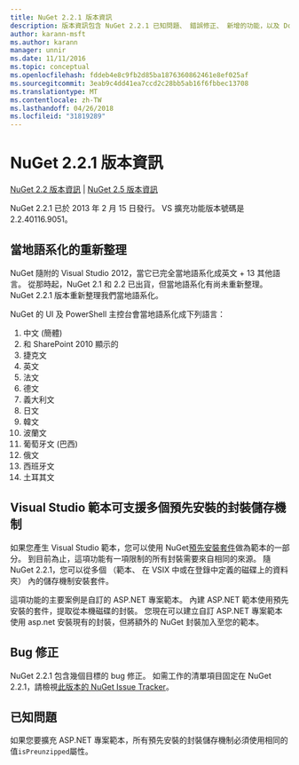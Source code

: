 ```yaml
---
title: NuGet 2.2.1 版本資訊
description: 版本資訊包含 NuGet 2.2.1 已知問題、 錯誤修正、 新增的功能，以及 Dcr。
author: karann-msft
ms.author: karann
manager: unnir
ms.date: 11/11/2016
ms.topic: conceptual
ms.openlocfilehash: fddeb4e8c9fb2d85ba1876360862461e8ef025af
ms.sourcegitcommit: 3eab9c4dd41ea7ccd2c28bb5ab16f6fbbec13708
ms.translationtype: MT
ms.contentlocale: zh-TW
ms.lasthandoff: 04/26/2018
ms.locfileid: "31819289"
---
```

# <a name="nuget-221-release-notes"></a>NuGet 2.2.1 版本資訊

[NuGet 2.2 版本資訊](../release-notes/nuget-2.2.md) | [NuGet 2.5 版本資訊](../release-notes/nuget-2.5.md)

NuGet 2.2.1 已於 2013 年 2 月 15 日發行。  VS 擴充功能版本號碼是 2.2.40116.9051。

## <a name="localization-refresh"></a>當地語系化的重新整理
NuGet 隨附的 Visual Studio 2012，當它已完全當地語系化成英文 + 13 其他語言。  從那時起，NuGet 2.1 和 2.2 已出貨，但當地語系化有尚未重新整理。  NuGet 2.2.1 版本重新整理我們當地語系化。

NuGet 的 UI 及 PowerShell 主控台會當地語系化成下列語言：

1. 中文 (簡體)
1. 和 SharePoint 2010 顯示的
1. 捷克文
1. 英文
1. 法文
1. 德文
1. 義大利文
1. 日文
1. 韓文
1. 波蘭文
1. 葡萄牙文 (巴西)
1. 俄文
1. 西班牙文
1. 土耳其文

## <a name="visual-studio-templates-support-multiple-preinstalled-package-repositories"></a>Visual Studio 範本可支援多個預先安裝的封裝儲存機制
如果您產生 Visual Studio 範本，您可以使用 NuGet[預先安裝套件](../visual-studio-extensibility/visual-studio-templates.md)做為範本的一部分。  到目前為止，這項功能有一項限制的所有封裝需要來自相同的來源。  隨 NuGet 2.2.1，您可以從多個 （範本、 在 VSIX 中或在登錄中定義的磁碟上的資料夾） 內的儲存機制安裝套件。

這項功能的主要案例是自訂的 ASP.NET 專案範本。  內建 ASP.NET 範本使用預先安裝的套件，提取從本機磁碟的封裝。  您現在可以建立自訂 ASP.NET 專案範本使用 asp.net 安裝現有的封裝，但將額外的 NuGet 封裝加入至您的範本。

## <a name="bug-fixes"></a>Bug 修正
NuGet 2.2.1 包含幾個目標的 bug 修正。 如需工作的清單項目固定在 NuGet 2.2.1，請檢視[此版本的 NuGet Issue Tracker](http://nuget.codeplex.com/workitem/list/advanced?keyword=&status=Closed&type=All&priority=All&release=NuGet%202.2.1&assignedTo=All&component=All&sortField=LastUpdatedDate&sortDirection=Descending&page=0)。


## <a name="known-issues"></a>已知問題

如果您要擴充 ASP.NET 專案範本，所有預先安裝的封裝儲存機制必須使用相同的值`isPreunzipped`屬性。
